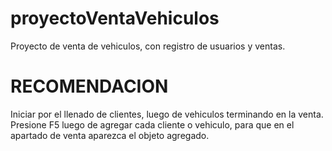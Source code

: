 # proyectoVentaVehiculos
Proyecto de venta de vehiculos, con registro de usuarios y ventas. <br>
<h1>RECOMENDACION</h1>
Iniciar por el llenado de clientes, luego de vehiculos terminando en la venta. <br>
Presione F5 luego de agregar cada cliente o vehiculo, para que en el apartado de venta aparezca el objeto agregado. <br> 
